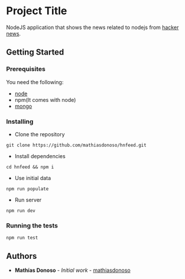 # Project Title

NodeJS application that shows the news related to nodejs from [hacker news](https://news.ycombinator.com/).

## Getting Started

### Prerequisites

You need the following:

* [node](https://nodejs.org/en/download/)
* npm(It comes with node)
* [mongo](https://www.mongodb.com/download-center)

### Installing

* Clone the repository
```
git clone https://github.com/mathiasdonoso/hnfeed.git
```

* Install dependencies
```
cd hnfeed && npm i
```

* Use initial data
```
npm run populate
```

* Run server
```
npm run dev
```

### Running the tests

```
npm run test
```


## Authors

* **Mathías Donoso** - *Initial work* - [mathiasdonoso](https://github.com/mathiasdonoso)
